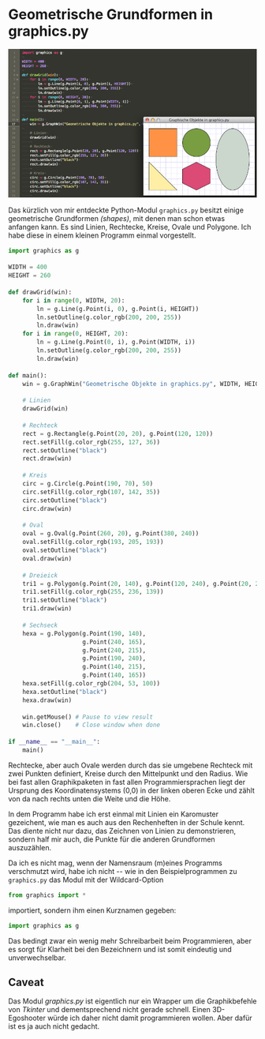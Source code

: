 # Geometrische Grundformen in graphics.py

[![Screenshot](images/shapesgraphicspy.jpg)](https://www.flickr.com/photos/schockwellenreiter/38339357246/)

Das kürzlich von mir entdeckte Python-Modul `graphics.py` besitzt einige geometrische Grundformen *(shapes)*, mit denen man schon etwas anfangen kann. Es sind Linien, Rechtecke, Kreise, Ovale und Polygone. Ich habe diese in einem kleinen Programm einmal vorgestellt.

~~~python
import graphics as g

WIDTH = 400
HEIGHT = 260

def drawGrid(win):
    for i in range(0, WIDTH, 20):
        ln = g.Line(g.Point(i, 0), g.Point(i, HEIGHT))
        ln.setOutline(g.color_rgb(200, 200, 255))
        ln.draw(win)
    for i in range(0, HEIGHT, 20):
        ln = g.Line(g.Point(0, i), g.Point(WIDTH, i))
        ln.setOutline(g.color_rgb(200, 200, 255))
        ln.draw(win)

def main():
    win = g.GraphWin("Geometrische Objekte in graphics.py", WIDTH, HEIGHT)

    # Linien
    drawGrid(win)
    
    # Rechteck
    rect = g.Rectangle(g.Point(20, 20), g.Point(120, 120))
    rect.setFill(g.color_rgb(255, 127, 36))
    rect.setOutline("black")
    rect.draw(win)
    
    # Kreis
    circ = g.Circle(g.Point(190, 70), 50)
    circ.setFill(g.color_rgb(107, 142, 35))
    circ.setOutline("black")
    circ.draw(win)
    
    # Oval
    oval = g.Oval(g.Point(260, 20), g.Point(380, 240))
    oval.setFill(g.color_rgb(193, 205, 193))
    oval.setOutline("black")
    oval.draw(win)
    
    # Dreieick
    tri1 = g.Polygon(g.Point(20, 140), g.Point(120, 240), g.Point(20, 240))
    tri1.setFill(g.color_rgb(255, 236, 139))
    tri1.setOutline("black")
    tri1.draw(win)
    
    # Sechseck
    hexa = g.Polygon(g.Point(190, 140),
                     g.Point(240, 165),
                     g.Point(240, 215),
                     g.Point(190, 240),
                     g.Point(140, 215),
                     g.Point(140, 165))
    hexa.setFill(g.color_rgb(204, 53, 100))
    hexa.setOutline("black")
    hexa.draw(win)

    win.getMouse() # Pause to view result
    win.close()    # Close window when done

if __name__ == "__main__":
    main()
~~~

Rechtecke, aber auch Ovale werden durch das sie umgebene Rechteck mit zwei Punkten definiert, Kreise durch den Mittelpunkt und den Radius. Wie bei fast allen Graphikpaketen in fast allen Programmiersprachen liegt der Ursprung des Koordinatensystems (0,0) in der linken oberen Ecke und zählt von da nach rechts unten die Weite und die Höhe.

In dem Programm habe ich erst einmal mit Linien ein Karomuster gezeichent, wie man es auch aus den Rechenheften in der Schule kennt. Das diente nicht nur dazu, das Zeichnen von Linien zu demonstrieren, sondern half mir auch, die Punkte für die anderen Grundformen auszuzählen.

Da ich es nicht mag, wenn der Namensraum (m)eines Programms verschmutzt wird, habe ich nicht -- wie in den Beispielprogrammen zu `graphics.py` das Modul mit der Wildcard-Option

~~~python
from graphics import *
~~~

importiert, sondern ihm einen Kurznamen gegeben:

~~~python
import graphics as g
~~~

Das bedingt zwar ein wenig mehr Schreibarbeit beim Programmieren, aber es sorgt für Klarheit bei den Bezeichnern und ist somit eindeutig und unverwechselbar.

## Caveat

Das Modul *graphics.py* ist eigentlich nur ein Wrapper um die Graphikbefehle von *Tkinter* und dementsprechend nicht gerade schnell. Einen 3D-Egoshooter würde ich daher nicht damit programmieren wollen. Aber dafür ist es ja auch nicht gedacht.
